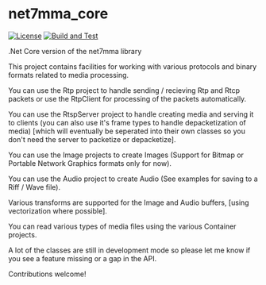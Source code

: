 # net7mma_core

[![License](https://img.shields.io/badge/License-Apache_2.0-blue.svg)](./LICENSE)
[![Build and Test](https://github.com/juliusfriedman/net7mma_core/actions/workflows/dotnet.yml/badge.svg?branch=master)](https://github.com/juliusfriedman/net7mma_core/actions/workflows/dotnet.yml)

.Net Core version of the net7mma library

This project contains facilities for working with various protocols and
binary formats related to media processing.

You can use the Rtp project to handle sending / recieving Rtp and Rtcp
packets or use the RtpClient for processing of the packets automatically.

You can use the RtspServer project to handle creating media and serving
it to clients (you can also use it's frame types to handle
depacketization of media) [which will eventually be seperated into their
own classes so you don't need the server to packetize or depacketize].

You can use the Image projects to create Images (Support for Bitmap or Portable Network Graphics formats only for now).

You can use the Audio project to create Audio (See examples for saving to a Riff / Wave file).

Various transforms are supported for the Image and Audio buffers, [using vectorization where possible].

You can read various types of media files using the various Container projects.

A lot of the classes are still in development mode so please let me know if you see a feature missing or a gap in the API.

Contributions welcome!
